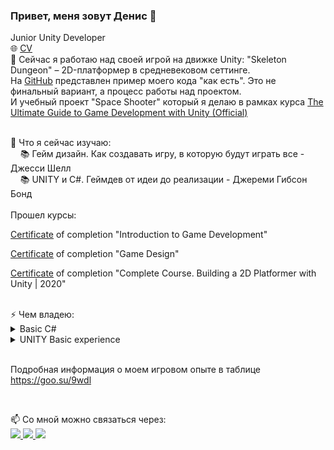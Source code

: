 ### Привет, меня зовут Денис 👋
Junior Unity Developer<br>
🌐 <a href="https://docs.google.com/document/d/1BLlTkmKgc9YtZyXhoLxjqEJGSeKQg3KhLxpIpFQkvLk">CV</a><br>
🔭 Сейчас я работаю над своей игрой на движке Unity: "Skeleton Dungeon" – 2D-платформер в средневековом сеттинге.<br>
На <a href="https://github.com/Dapole/dapole/tree/main/showcase">GitHub</a> представлен пример моего кода "как есть". Это не финальный вариант, а процесс работы над проектом.<br>И учебный проект "Space Shooter" который я делаю в рамках курса <a href="https://www.udemy.com/course/the-ultimate-guide-to-game-development-with-unity/">The Ultimate Guide to Game Development with Unity (Official)</a> <br><br>

🌱 Что я сейчас изучаю:<br>
&nbsp;&nbsp;&nbsp;&nbsp;📚 Гейм дизайн. Как создавать игру, в которую будут играть все - Джесси Шелл<br>
&nbsp;&nbsp;&nbsp;&nbsp;📚 UNITY и С#. Геймдев от идеи до реализации - Джереми Гибсон Бонд<br>
<br>
Прошел курсы:
<p><a href="https://www.devtodev.com/education/online-course/certificate/hI0a0al_slW3paW9NGv28A">Certificate</a> of completion "Introduction to Game Development"</p>
<p><a href="https://www.devtodev.com/education/online-course/certificate/lZ8a0al_slS_paO0P23y8A">Certificate</a> of completion "Game Design"</p>
<p><a href="https://www.udemy.com/certificate/UC-f498d380-3e5a-4a67-bbd1-4bfe7b474fa7/">Certificate</a> of completion "Complete Course. Building a 2D Platformer with Unity | 2020"</p>
<br>
⚡ Чем владею:
<details>
	<summary>Basic C#</summary>
   <ul>
      <li>Basic data types</li>
      <li>Variables and Functions</li>
      <li>If Statements</li>
      <li>Loops (for and foreach)</li>
      <li>Scope and Access Modifiers</li>
      <li>Arrays</li>
      <li>Enumerations</li>
      <li>Switch</li>
      <li>Interfaces</li>
      <li>Coroutines</li>
    </ul>
</details>
<details>
<summary>UNITY Basic experience</summary>
   <ul>
      <li>Monobehaviour</li>
      <li>GameObject</li>
      <li>Transform</li>
      <li>Quaternion</li>
      <li>Component/GetComponent</li>
      <li>Destroy</li>
      <li>Input</li>
      <li>Time.deltaTime</li>
      <li>UI Components (RectTransform, Text, Image)</li>
      <li>Camera</li>
      <li>ParticleSystem</li>
      <li>AudioClip/AudioSource</li>
      <li>Color</li>
      <li>Vector3</li>
   </ul>
</details>
<br>
<p>Подробная информация о моем игровом опыте в таблице <a href="https://goo.su/9wdl">https://goo.su/9wdl</a></p>
<br>
<p>📫 Со мной можно связаться через:<br>
  <a href="https://t.me/DAPole">
       <img src="https://img.shields.io/badge/Telegram-2CA5E0?style=for-the-badge&logo=telegram&logoColor=white"/>
  </a>
  <a href="mailto:dapoleshchikov@gmail.com">
       <img src="https://img.shields.io/badge/Gmail-D14836?style=for-the-badge&logo=gmail&logoColor=white"/>
   </a>
  <a href="https://www.linkedin.com/in/denis-poleshchikov-828635218/">
       <img src="https://img.shields.io/badge/linkedin-%230077B5.svg?&style=for-the-badge&logo=linkedin&logoColor=white"/>
  </a>
</p>

<!--
**Dapole/dapole** is a ✨ _special_ ✨ repository because its `README.md` (this file) appears on your GitHub profile.

Here are some ideas to get you started:

- 🔭 I’m currently working on ...
- 🌱 I’m currently learning ...
- 👯 I’m looking to collaborate on ...
- 🤔 I’m looking for help with ...
- 💬 Ask me about ...
- 📫 How to reach me: ...
- 😄 Pronouns: ...
- ⚡ Fun fact: ...

<a href="https://steamcommunity.com/id/poleshchikov/">
       <img src="https://img.shields.io/badge/Steam-000000?style=for-the-badge&logo=steam&logoColor=white"/>
   </a>

/// En

Actively looking for a job as a Junior Unity Developer and now studying and working on my own project Skeleton Dungeon - 2D platformer in a medieval setting
I study and write code in C #
I work in Photoshop at the beginner level
I work with animation and animator
I design levels
I run a project in Trello
I form and manage the traffic police
- 🔭 I’m currently working on my own project Skeleton Dungeon - 2D platformer in a medieval setting.
- 🌱 I’m currently learning ...
- 🌱 I completed the courses:
<p><a href="https://www.devtodev.com/education/online-course/certificate/hI0a0al_slW3paW9NGv28A">Certificate</a> of Completion "INTRODUCTION TO GAME DEVELOPMENT"</p>
<p><a href="https://www.devtodev.com/education/online-course/certificate/lZ8a0al_slS_paO0P23y8A">Certificate</a> of Completion "GAME DESIGN"</p>
<p><a href="https://www.udemy.com/certificate/UC-f498d380-3e5a-4a67-bbd1-4bfe7b474fa7/"><img src="https://img.shields.io/badge/Udemy-EC5252?style=for-the-badge&logo=Udemy&logoColor=white"/></a> Certificate of Completion "Complete Course. Building a 2D Platformer with Unity | 2020"</p>
- 📫 How to reach me:
<p> 
   <a href="https://t.me/DAPole">
       <img src="https://img.shields.io/badge/Telegram-2CA5E0?style=for-the-badge&logo=telegram&logoColor=white"/>
   </a>
  <a href="https://www.linkedin.com/in/denis-poleshchikov-828635218/">
       <img src="https://img.shields.io/badge/linkedin-%230077B5.svg?&style=for-the-badge&logo=linkedin&logoColor=white"/>
   </a>
  <a href="mailto:dapoleshchikov@gmail.com">
       <img src="https://img.shields.io/badge/Gmail-D14836?style=for-the-badge&logo=gmail&logoColor=white"/>
   </a>
</p>

- ⚡ Fun fact:
<p><a href="https://steamcommunity.com/id/poleshchikov/"><img src="https://img.shields.io/badge/Steam-000000?style=for-the-badge&logo=steam&logoColor=white"/></a></p>
   



/// ДОП ЭЛЕМЕНТЫ

https://docs.google.com/document/d/1BLlTkmKgc9YtZyXhoLxjqEJGSeKQg3KhLxpIpFQkvLk/edit?usp=sharing
<p align='center'>
   <a href="https://github-readme-stats.vercel.app/api?username=Dapole&show_icons=true&count_private=true"><img
           height=150
           src="https://github-readme-stats.vercel.app/api?username=Dapole&show_icons=true&count_private=true"/></a>
   <a href="https://github.com/Dapole/github-readme-stats"><img height=150
                                                                  src="https://github-readme-stats.vercel.app/api/top-langs/?username=Dapole&layout=compact"/></a>
</p>

https://img.shields.io/badge/Telegram-2CA5E0?style=for-the-badge&logo=telegram&logoColor=white
https://img.shields.io/badge/Gmail-D14836?style=for-the-badge&logo=gmail&logoColor=white
https://img.shields.io/badge/Wordpress-21759B?style=for-the-badge&logo=wordpress&logoColor=white

https://img.shields.io/badge/Adobe%20Creative%20Cloud-DA1F26?style=for-the-badge&logo=Adobe%20Creative%20Cloud&logoColor=white

https://img.shields.io/badge/Adobe%20Illustrator-FF9A00?style=for-the-badge&logo=adobe%20illustrator&logoColor=white
https://img.shields.io/badge/Adobe%20Photoshop-31A8FF?style=for-the-badge&logo=Adobe%20Photoshop&logoColor=black
https://img.shields.io/badge/Adobe%20Lightroom-31A8FF?style=for-the-badge&logo=Adobe%20Lightroom&logoColor=white
https://img.shields.io/badge/Adobe%20Premiere%20Pro-9999FF?style=for-the-badge&logo=Adobe%20Premiere%20Pro&logoColor=white

https://img.shields.io/badge/Behance-0054F7?style=for-the-badge&logo=behance&logoColor=white
https://img.shields.io/badge/blender-%23F5792A.svg?style=for-the-badge&logo=blender&logoColor=white
https://img.shields.io/badge/Figma-F24E1E?style=for-the-badge&logo=figma&logoColor=white

https://img.shields.io/badge/Coursera-0056D2?style=for-the-badge&logo=Coursera&logoColor=white
https://img.shields.io/badge/Udemy-EC5252?style=for-the-badge&logo=Udemy&logoColor=white

https://img.shields.io/badge/Unity-100000?style=for-the-badge&logo=unity&logoColor=white

https://img.shields.io/badge/Battle.net-148EFF?style=for-the-badge&logo=Battle.net&logoColor=white
https://img.shields.io/badge/Steam-000000?style=for-the-badge&logo=steam&logoColor=white
https://img.shields.io/badge/Xbox-107C10?style=for-the-badge&logo=xbox&logoColor=white
https://img.shields.io/badge/PlayStation-003791?style=for-the-badge&logo=playstation&logoColor=white
https://img.shields.io/badge/Epic%20Games-313131?style=for-the-badge&logo=Epic%20Games&logoColor=white

https://img.shields.io/badge/Slack-4A154B?style=for-the-badge&logo=slack&logoColor=white
https://img.shields.io/badge/Discord-7289DA?style=for-the-badge&logo=discord&logoColor=white

https://img.shields.io/badge/Visual_Studio-5C2D91?style=for-the-badge&logo=visual%20studio&logoColor=white
https://img.shields.io/badge/Visual_Studio_Code-0078D4?style=for-the-badge&logo=visual%20studio%20code&logoColor=white

https://img.shields.io/badge/HTML5-E34F26?style=for-the-badge&logo=html5&logoColor=white
https://img.shields.io/badge/C%23-239120?style=for-the-badge&logo=c-sharp&logoColor=white
https://img.shields.io/badge/Swift-FA7343?style=for-the-badge&logo=swift&logoColor=white

https://img.shields.io/badge/Microsoft_Excel-217346?style=for-the-badge&logo=microsoft-excel&logoColor=white
https://img.shields.io/badge/Google%20Sheets-34A853?style=for-the-badge&logo=google-sheets&logoColor=white

https://img.shields.io/badge/Trello-0052CC?style=for-the-badge&logo=trello&logoColor=white
https://img.shields.io/badge/Notion-000000?style=for-the-badge&logo=notion&logoColor=white

https://img.shields.io/badge/Todoist-E44332?style=for-the-badge&logo=todoist&logoColor=white

https://img.shields.io/badge/GitHub-100000?style=for-the-badge&logo=github&logoColor=white

<img src="https://assets.worldofwarcraft.com/static/components/Logo/Logo-horde.2a80e0466e51d85c8cf60336e16fe8b8.png/>

-->
